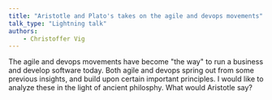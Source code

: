 ```yaml
---
title: "Aristotle and Plato's takes on the agile and devops movements"
talk_type: "Lightning talk"
authors:
    - Christoffer Vig
---
```

The agile and devops movements have become "the way" to run a business and develop software today. Both agile and devops spring out from some previous insights, and build upon certain important principles. I would like to analyze these in the light of ancient philosphy. What would Aristotle say?  
